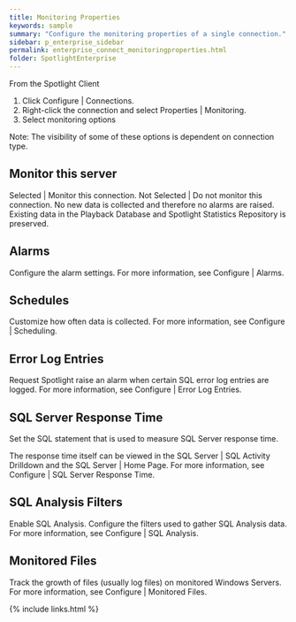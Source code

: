 ```yaml
---
title: Monitoring Properties
keywords: sample
summary: "Configure the monitoring properties of a single connection."
sidebar: p_enterprise_sidebar
permalink: enterprise_connect_monitoringproperties.html
folder: SpotlightEnterprise
---
```




From the Spotlight Client

1. Click Configure \| Connections.
2. Right-click the connection and select Properties \| Monitoring.
3. Select monitoring options

Note: The visibility of some of these options is dependent on connection type.

## Monitor this server

Selected | Monitor this connection.
Not Selected | Do not monitor this connection. No new data is collected and therefore no alarms are raised. Existing data in the Playback Database and Spotlight Statistics Repository is preserved.

## Alarms

Configure the alarm settings. For more information, see Configure \| Alarms.

## Schedules

Customize how often data is collected. For more information, see Configure \| Scheduling.

## Error Log Entries

Request Spotlight raise an alarm when certain SQL error log entries are logged. For more information, see Configure \| Error Log Entries.

## SQL Server Response Time

Set the SQL statement that is used to measure SQL Server response time.

The response time itself can be viewed in the SQL Server \| SQL Activity Drilldown and the SQL Server \| Home Page. For more information, see Configure \| SQL Server Response Time.

## SQL Analysis Filters

Enable SQL Analysis. Configure the filters used to gather SQL Analysis data. For more information, see Configure \| SQL Analysis.

## Monitored Files

Track the growth of files (usually log files) on monitored Windows Servers. For more information, see Configure \| Monitored Files.

{% include links.html %}
